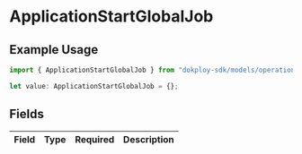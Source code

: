 # ApplicationStartGlobalJob

## Example Usage

```typescript
import { ApplicationStartGlobalJob } from "dokploy-sdk/models/operations";

let value: ApplicationStartGlobalJob = {};
```

## Fields

| Field       | Type        | Required    | Description |
| ----------- | ----------- | ----------- | ----------- |